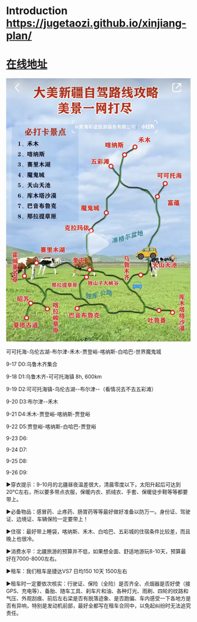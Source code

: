 <!--
 * @Author: 吴迪
 * @Date: 2021-09-07 21:18:59
 * @LastEditors: OBKoro1
 * @LastEditTime: 2021-09-12 16:46:16
-->
<!--
 * @Author: 吴迪
 * @Date: 2021-09-07 21:18:59
 * @LastEditors: OBKoro1
 * @LastEditTime: 2021-09-12 14:40:48
-->
# Introduction https://jugetaozi.github.io/xinjiang-plan/
# [在线地址](https://jugetaozi.github.io/xinjiang-plan/)

![](./note/img/4.png)

可可托海-乌伦古湖-布尔津-禾木-贾登峪-喀纳斯-白哈巴-世界魔鬼城


9-17 D0:乌鲁木齐集合

9-18 D1:乌鲁木齐-可可托海镇 8h, 600km

9-19 D2:可可托海镇-乌伦古湖--布尔津--（看情况去不去五彩滩）

9-20 D3:布尔津--禾木 

9-21 D4:禾木-贾登峪-喀纳斯-贾登峪

9-22 D5:贾登峪-喀纳斯-白哈巴-贾登峪

9-23 D6:

9-24 D7:

9-25 D8:

9-26 D9:

▶穿衣提示：9-10月的北疆昼夜温差很大，清晨零度以下，太阳升起后可达到20℃左右，所以要多带点衣服，保暖内衣、抓绒衣、手套、保暖徒步鞋等等都要带上。

▶必备物品：感冒药、止疼药、肠胃药等等最好做好准备以防万一。身份证、驾驶证、边境证、车辆保险一定要带上！

▶住宿：最好带上睡袋，喀纳斯、禾木、白哈巴、五彩城的住宿条件比较差，而且晚上也很冷。

▶消费水平：北疆旅游的预算并不低，如果想全面、舒适地游玩8-10天，预算最好在7000-8000左右。

▶租车：我们租车是捷达VS7  日均150  10天   1500左右

▶租车时一定要依次核实：行驶证、保险（全险）是否齐全、点烟器是否好使（接GPS、充电等）、备胎、随车工具、刹车片和油、各种灯光、雨刷、四轮的纹路和气压、外观刮痕、前后左右梁是否有脱落迹象、是否跑偏、车内感受一下各地方是否有异响，特别是发动机前部，最好全都写在租车合同中，以免起纠纷时无法追究责任。
